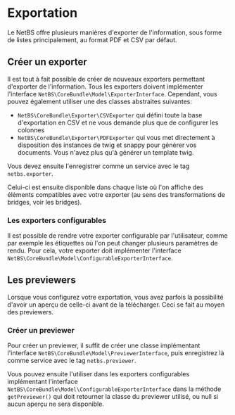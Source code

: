 # Exportation

Le NetBS offre plusieurs manières d'exporter de l'information, sous forme
de listes principalement, au format PDF et CSV par défaut.

## Créer un exporter

Il est tout à fait possible de créer de nouveaux exporters permettant 
d'exporter de l'information. Tous les exporters doivent implémenter l'interface
`NetBS\CoreBundle\Model\ExporterInterface`. Cependant, vous pouvez également utiliser une
des classes abstraites suivantes:
- `NetBS\CoreBundle\Exporter\CSVExporter` qui défini toute la base d'exportation en CSV et ne vous
demande plus que de configurer les colonnes
- `NetBS\CoreBundle\Exporter\PDFExporter` qui vous met directement à disposition
des instances de twig et snappy pour générer vos documents. Vous n'avez plus qu'à
générer un template twig.

Vous devez ensuite l'enregistrer comme un service avec le tag `netbs.exporter`.

Celui-ci est ensuite disponible dans chaque liste où l'on affiche des éléments
compatibles avec votre exporter (au sens des transformations de bridges, voir les bridges).

### Les exporters configurables

Il est possible de rendre votre exporter configurable par l'utilisateur, comme
par exemple les étiquettes où l'on peut changer plusieurs paramètres de rendu.
Pour cela, votre exporter doit implémenter l'interface `NetBS\CoreBundle\Model\ConfigurableExporterInterface`.

## Les previewers

Lorsque vous configurez votre exportation, vous avez parfois la possibilité d'avoir
un aperçu de celle-ci avant de la télécharger. Ceci se fait au moyen des previewers.

### Créer un previewer

Pour créer un previewer, il suffit de créer une classe implémentant l'interface
`NetBS\CoreBundle\Model\PreviewerInterface`, puis enregistrez là comme service
avec le tag `netbs.previewer`.

Vous pouvez ensuite l'utiliser dans les exporters configurables implémentant
l'interface `NetBS\CoreBundle\Model\ConfigurableExporterInterface` dans la méthode
`getPreviewer()` qui doit retourner la classe du previewer utilisé, ou null si aucun
aperçu ne sera disponible.